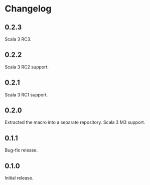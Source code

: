 # Changelog

## 0.2.3

Scala 3 RC3.

## 0.2.2

Scala 3 RC2 support.

## 0.2.1

Scala 3 RC1 support.

## 0.2.0

Extracted the macro into a separate repository. Scala 3 M3 support.

## 0.1.1

Bug-fix release.

## 0.1.0

Initial release.
